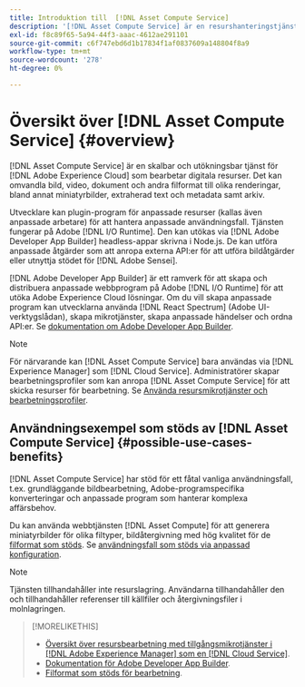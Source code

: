 ```yaml
---
title: Introduktion till  [!DNL Asset Compute Service]
description: '[!DNL Asset Compute Service] är en resurshanteringstjänst i molnet som minskar komplexiteten och förbättrar skalbarheten.'
exl-id: f8c89f65-5a94-44f3-aaac-4612ae291101
source-git-commit: c6f747ebd6d1b17834f1af0837609a148804f8a9
workflow-type: tm+mt
source-wordcount: '278'
ht-degree: 0%

---
```


# Översikt över [!DNL Asset Compute Service] {#overview}

[!DNL Asset Compute Service] är en skalbar och utökningsbar tjänst för [!DNL Adobe Experience Cloud] som bearbetar digitala resurser. Det kan omvandla bild, video, dokument och andra filformat till olika renderingar, bland annat miniatyrbilder, extraherad text och metadata samt arkiv.

Utvecklare kan plugin-program för anpassade resurser (kallas även anpassade arbetare) för att hantera anpassade användningsfall. Tjänsten fungerar på Adobe [!DNL I/O Runtime]. Den kan utökas via [!DNL Adobe Developer App Builder] headless-appar skrivna i Node.js. De kan utföra anpassade åtgärder som att anropa externa API:er för att utföra bildåtgärder eller utnyttja stödet för [!DNL Adobe Sensei].

[!DNL Adobe Developer App Builder] är ett ramverk för att skapa och distribuera anpassade webbprogram på Adobe [!DNL I/O Runtime] för att utöka Adobe Experience Cloud lösningar. Om du vill skapa anpassade program kan utvecklarna använda [!DNL React Spectrum] (Adobe UI-verktygslådan), skapa mikrotjänster, skapa anpassade händelser och ordna API:er. Se [dokumentation om Adobe Developer App Builder](https://developer.adobe.com/app-builder/docs/overview/).

>[!NOTE]
>
>För närvarande kan [!DNL Asset Compute Service] bara användas via [!DNL Experience Manager] som [!DNL Cloud Service]. Administratörer skapar bearbetningsprofiler som kan anropa [!DNL Asset Compute Service] för att skicka resurser för bearbetning. Se [Använda resursmikrotjänster och bearbetningsprofiler](https://experienceleague.adobe.com/en/docs/experience-manager-cloud-service/content/assets/manage/asset-microservices-configure-and-use).

## Användningsexempel som stöds av [!DNL Asset Compute Service] {#possible-use-cases-benefits}

[!DNL Asset Compute Service] har stöd för ett fåtal vanliga användningsfall, t.ex. grundläggande bildbearbetning, Adobe-programspecifika konverteringar och anpassade program som hanterar komplexa affärsbehov.

Du kan använda webbtjänsten [!DNL Asset Compute] för att generera miniatyrbilder för olika filtyper, bildåtergivning med hög kvalitet för de [filformat som stöds](https://experienceleague.adobe.com/en/docs/experience-manager-cloud-service/content/assets/file-format-support). Se [användningsfall som stöds via anpassad konfiguration](https://experienceleague.adobe.com/en/docs/experience-manager-cloud-service/content/assets/manage/asset-microservices-configure-and-use).

>[!NOTE]
>
>Tjänsten tillhandahåller inte resurslagring. Användarna tillhandahåller den och tillhandahåller referenser till källfiler och återgivningsfiler i molnlagringen.

<!-- TBD: Should this be mentioned in the docs?

|Asset Compute Service does not do this|Expectations from implementing client|
|---|---|
| Binary uploads or API-based asset ingestion. | Use other methods to ingest assets. |
| Store binaries or any persisted data across processing requests.| Each request is independent so treat it as a standalone request by sharing binary and processing instructions. |
| Store any configurations such as processing rules or settings for a user or an organization's account. | Add processing request to each request/instruction. |
| Direct event handling of asset creation events from storage systems and processing completed notifications, and errors. | Use [!DNL Adobe I/O] Events and other methods. |

-->

>[!MORELIKETHIS]
>
>* [Översikt över resursbearbetning med tillgångsmikrotjänster i [!DNL Adobe Experience Manager] som en [!DNL Cloud Service]](https://experienceleague.adobe.com/en/docs/experience-manager-cloud-service/content/assets/asset-microservices-overview).
>* [Dokumentation för Adobe Developer App Builder](https://developer.adobe.com/app-builder/docs/overview).
>* [Filformat som stöds för bearbetning](https://experienceleague.adobe.com/en/docs/experience-manager-cloud-service/content/assets/file-format-support).

<!-- **TBD:**
* Clarify the service can only be used within AEM as Cloud Service. The docs provided as context for custom application developers. Not to be used as a standalone service.
  ** and API as that plays a role in custom applications (accepting standard params, invoking Nui itself in the future, etc. (this is an outlook))

* link to aem as cloud service docs on asset ingestion and customization with processing profiles.
-->
